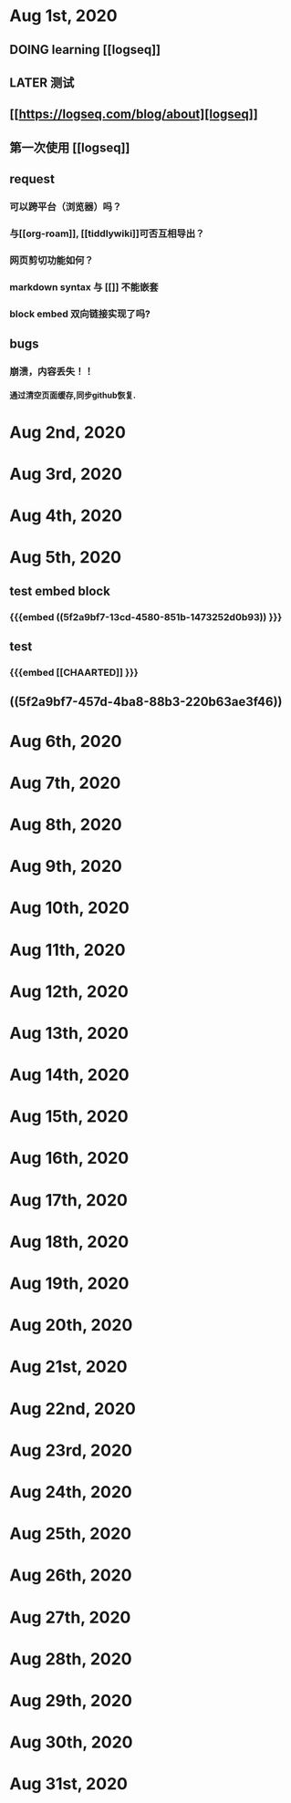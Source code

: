 # Aug 1st, 2020
## DOING learning [[logseq]]





## LATER 测试


## [[https://logseq.com/blog/about][logseq]]
## 
## 第一次使用 [[logseq]]
## request
### 可以跨平台（浏览器）吗？
### 与[[org-roam]], [[tiddlywiki]]可否互相导出？
### 网页剪切功能如何？
### markdown syntax 与 [[]] 不能嵌套
### block embed 双向链接实现了吗?
## bugs
### 崩溃，内容丢失！！
#### 通过清空页面缓存,同步github恢复.
# Aug 2nd, 2020
# Aug 3rd, 2020
# Aug 4th, 2020
# Aug 5th, 2020
## test embed block
### {{{embed ((5f2a9bf7-13cd-4580-851b-1473252d0b93)) }}}
#### 
## test
### {{{embed [[CHAARTED]] }}} 
## ((5f2a9bf7-457d-4ba8-88b3-220b63ae3f46)) 
# Aug 6th, 2020
# Aug 7th, 2020
# Aug 8th, 2020
# Aug 9th, 2020
# Aug 10th, 2020
# Aug 11th, 2020
# Aug 12th, 2020
# Aug 13th, 2020
# Aug 14th, 2020
# Aug 15th, 2020
# Aug 16th, 2020
# Aug 17th, 2020
# Aug 18th, 2020
# Aug 19th, 2020
# Aug 20th, 2020
# Aug 21st, 2020
# Aug 22nd, 2020
# Aug 23rd, 2020
# Aug 24th, 2020
# Aug 25th, 2020
# Aug 26th, 2020
# Aug 27th, 2020
# Aug 28th, 2020
# Aug 29th, 2020
# Aug 30th, 2020
# Aug 31st, 2020